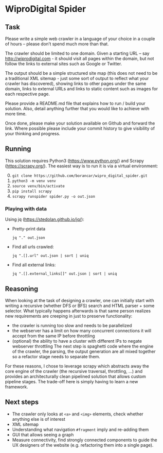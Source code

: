 # WiproDigital Spider

## Task

Please write a simple web crawler in a language of your choice in a couple of
hours – please don’t spend much more than that.

The crawler should be limited to one domain. Given a starting URL – say
http://wiprodigital.com - it should visit all pages within the domain, but not
follow the links to external sites such as Google or Twitter.

The output should be a simple structured site map (this does not need to be a
traditional XML sitemap - just some sort of output to reflect what your crawler
has discovered), showing links to other pages under the same domain, links to
external URLs and links to static content such as images for each respective
page.

Please provide a README.md file that explains how to run / build your solution.
Also, detail anything further that you would like to achieve with more time.

Once done, please make your solution available on Github and forward the link.
Where possible please include your commit history to give visibility of your
thinking and progress.

## Running

This solution requires Python3 (https://www.python.org/) and Scrapy
(https://scrapy.org/). The easiest way is to run it is via a virtual
environment:

0. `git clone https://github.com/borancar/wipro_digital_spider.git`
1. `python3 -m venv venv`
2. `source venv/bin/activate`
3. `pip install scrapy`
4. `scrapy runspider spider.py -o out.json`

### Playing with data

Using jq (https://stedolan.github.io/jq/):
- Pretty-print data
  ```
  jq "." out.json 
  ```
- Find all urls crawled:
  ```
  jq ".[].url" out.json | sort | uniq
  ```
- Find all external links:
  ```
  jq ".[].external_links[]" out.json | sort | uniq
  ```

## Reasoning

When looking at the task of designing a crawler, one can initially start with
writing a recursive (whether DFS or BFS) search and HTML parser + some
selector. What typically happens afterwards is that same person realizes new
requirements are creeping in just to preserve functionality:
- the crawler is running too slow and needs to be parallelized
- the webserver has a limit on how many concurrent connections it will accept
  from the same IP before throttling
- (optional) the ability to have a cluster with different IPs to negate
  webserver throttling
The next step is spaghetti code where the engine of the crawler, the parsing,
the output generation are all mixed together so a refactor stage needs to
separate them.

For these reasons, I chose to leverage scrapy which abstracts away the core
engine of the crawler (the recursive traversal, throttling, ...) and provides
an architecturally clean pipelined solution that allows custom pipeline stages.
The trade-off here is simply having to learn a new framework.

## Next steps

- The crawler only looks at `<a>` and `<img>` elements, check whether
  anything else is of interest
- XML sitemap
- Understanding what navigation `#fragment` imply and re-adding them
- GUI that allows seeing a graph
- Measure connectivity, find strongly connected components to guide the
  UX designers of the website (e.g. refactoring them into a single page).
